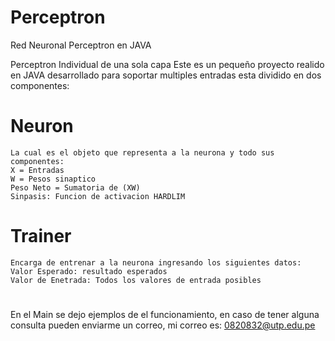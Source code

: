 # Perceptron
Red Neuronal Perceptron en JAVA 

Perceptron Individual de una sola capa
Este es un pequeño proyecto realido en JAVA desarrollado para soportar multiples entradas esta dividido en dos componentes:

  # Neuron
    La cual es el objeto que representa a la neurona y todo sus componentes:
    X = Entradas
    W = Pesos sinaptico
    Peso Neto = Sumatoria de (XW)
    Sinpasis: Funcion de activacion HARDLIM
  # Trainer
    Encarga de entrenar a la neurona ingresando los siguientes datos:
    Valor Esperado: resultado esperados 
    Valor de Enetrada: Todos los valores de entrada posibles
#
En el Main se dejo ejemplos de el funcionamiento, en caso de tener alguna consulta pueden enviarme un correo, mi correo es:
0820832@utp.edu.pe
